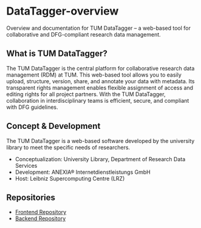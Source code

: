 # DataTagger-overview
Overview and documentation for TUM DataTagger – a web-based tool for collaborative and DFG-compliant research data management.

## What is TUM DataTagger?
The TUM DataTagger is the central platform for collaborative research data management (RDM) at TUM. This web-based tool allows you to easily upload, structure, version, share, and annotate your data with metadata. Its transparent rights management enables flexible assignment of access and editing rights for all project partners. With the TUM DataTagger, collaboration in interdisciplinary teams is efficient, secure, and compliant with DFG guidelines.

## Concept & Development
The TUM DataTagger is a web-based software developed by the university library to meet the specific needs of researchers.

* Conceptualization: University Library, Department of Research Data Services
* Development: ANEXIA® Internetdienstleistungs GmbH
* Host: Leibniz Supercomputing Centre (LRZ)

## Repositories
* [Frontend Repository](https://github.com/TUM-DataTagger/DataTagger-frontend)  
* [Backend Repository](https://github.com/TUM-DataTagger/DataTagger-backend)

